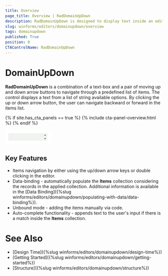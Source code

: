 ```yaml
---
title: Overview
page_title: Overview | RadDomainUpDown
description: RadDomainUpDown is designed to display text inside an editor like a text-box and sets a text string from a list of choices. 
slug: winforms/editors/domainupdown/overview
tags: domainupdown
published: True
position: 0 
CTAControlName: RadDomainUpDown
---
```


# DomainUpDown
 
**RadDomainUpDown** is a combination of a text-box and a pair of moving up and down arrow buttons to navigate through a predefined list of items. The control displays a text from a list of string available options. By clicking the up or down arrow button, the user can navigate backward or forward in the items list.

{% if site.has_cta_panels == true %}
{% include cta-panel-overview.html %}
{% endif %}

![domainupdown-overview 001](images/domainupdown-overview001.gif)

## Key Features

* Items navigation by either using the up/down arrow keys or double clicking in the editor.
* Data-binding - automatically populate the **Items** collection considering the records in the applied collection. Additional information is available in the [Data Binding]({%slug winforms/editors/domainupdown/populating-with-data/data-binding%}).
* Unbound mode - adding the items manually via code.
* Auto-complete functionality - appends text to the user's input if there is a match inside the **Items** collection.


# See Also

* [Design Time]({%slug winforms/editors/domainupdown/design-time%}) 
* [Getting Started]({%slug winforms/editors/domainupdown/getting-started%})
* [Structure]({%slug winforms/editors/domainupdown/structure%})